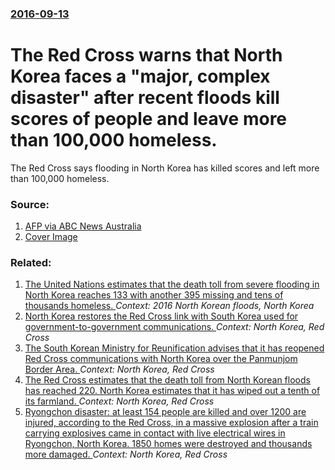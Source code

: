 ### [2016-09-13](/news/2016/09/13/index.md)

# The Red Cross warns that North Korea faces a "major, complex disaster" after recent floods kill scores of people and leave more than 100,000 homeless. 

The Red Cross says flooding in North Korea has killed scores and left more than 100,000 homeless.


### Source:

1. [AFP via ABC News Australia](http://www.abc.net.au/news/2016-09-13/north-korea-floods-a-major-complex-disaster-red-cross/7839126)
1. [Cover Image](http://www.abc.net.au/news/image/7839540-1x1-700x700.jpg)

### Related:

1. [The United Nations estimates that the death toll from severe flooding in North Korea reaches 133 with another 395 missing and tens of thousands homeless. ](/news/2016/09/12/the-united-nations-estimates-that-the-death-toll-from-severe-flooding-in-north-korea-reaches-133-with-another-395-missing-and-tens-of-thousa.md) _Context: 2016 North Korean floods, North Korea_
2. [North Korea restores the Red Cross link with South Korea used for government-to-government communications. ](/news/2013/06/6/north-korea-restores-the-red-cross-link-with-south-korea-used-for-government-to-government-communications.md) _Context: North Korea, Red Cross_
3. [The South Korean Ministry for Reunification advises that it has reopened Red Cross communications with North Korea over the Panmunjom Border Area. ](/news/2011/01/12/the-south-korean-ministry-for-reunification-advises-that-it-has-reopened-red-cross-communications-with-north-korea-over-the-panmunjom-border.md) _Context: North Korea, Red Cross_
4. [ The Red Cross estimates that the death toll from North Korean floods has reached 220. North Korea estimates that it has wiped out a tenth of its farmland. ](/news/2007/08/16/the-red-cross-estimates-that-the-death-toll-from-north-korean-floods-has-reached-220-north-korea-estimates-that-it-has-wiped-out-a-tenth-o.md) _Context: North Korea, Red Cross_
5. [ Ryongchon disaster: at least 154 people are killed and over 1200 are injured, according to the Red Cross, in a massive explosion after a train carrying explosives came in contact with live electrical wires in Ryongchon, North Korea. 1850 homes were destroyed and thousands more damaged. ](/news/2004/04/22/ryongchon-disaster-at-least-154-people-are-killed-and-over-1200-are-injured-according-to-the-red-cross-in-a-massive-explosion-after-a-tr.md) _Context: North Korea, Red Cross_
